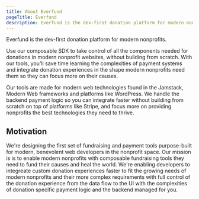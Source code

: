 ```yaml
---
title: About Everfund
pageTitle: Everfund
description: Everfund is the dev-first donation platform for modern nonprofits. Use our composable SDK to take control of all the components needed for modern donations in nonprofit websites, without building from scratch.
---
```


Everfund is the dev-first donation platform for modern nonprofits.

Use our composable SDK to take control of all the components needed for donations in modern nonprofit websites, without building from scratch. With our tools, you'll save time learning the complexities of payment systems and integrate donation experiences in the shape modern nonprofits need them so they can focus more on their causes.

Our tools are made for modern web technologies found in the Jamstack, Modern Web frameworks and platforms like WordPress. We handle the backend payment logic so you can integrate faster without building from scratch on top of platforms like Stripe, and focus more on providing nonprofits the best technologies they need to thrive.

## Motivation

We're designing the first set of fundraising and payment tools purpose-built for modern, benevolent web developers in the nonprofit space. Our mission is is to enable modern nonprofits with composable fundraising tools they need to fund their causes and heal the world. We're enabling developers to integreate custom donation experiences faster to fit the growing needs of modern nonprofits and their more complex requirements with full control of the donation experience from the data flow to the UI with the complexities of donation specific payment logic and the backend managed for you.
